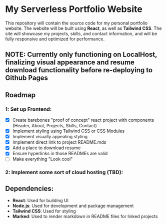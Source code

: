 # My Serverless Portfolio Website

This repository will contain the source code for my personal portfolio website. The website will be built using **React**, as well as **Tailwind CSS**. The site will showcase my projects, skills, and contact information, and will be fully responsive and optimized for performance.

## NOTE: Currently only functioning on LocalHost, finalizing visual appearance and resume download functionality before re-deploying to Github Pages

## Roadmap

### 1: Set up Frontend:
- [X] Create barebones "proof of concept" react project with components (Header, About, Projects, Skills, Contact)
- [X] Implement styling using Tailwind CSS or CSS Modules
- [X] Implement visually appealing styling
- [X] Implement direct link to project README.mds
- [X] Add a place to download resume
- [X] Ensure hyperlinks in those READMEs are valid
- [ ] Make everything "Look cool"
### 2: Implement some sort of cloud hosting (TBD):

## Dependencies:
- **React**: Used for building UI
- **Node.js**: Used for development and package management
- **Tailwind CSS**: Used for styling
- **Marked**: Used to render markdown in README files for linked projects
